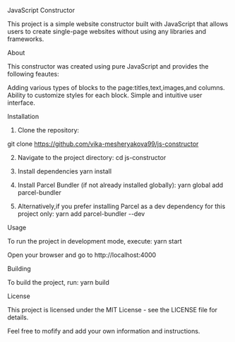 JavaScript Constructor

This project is a simple website constructor built with JavaScript that allows users to create single-page websites without using any libraries and frameworks.

About

This constructor was created using pure JavaScript and provides the following feautes:

Adding various types of blocks to the page:titles,text,images,and columns.
Ability to customize styles for each block.
Simple and intuitive user interface.

Installation

1. Clone the repository:

git clone https://github.com/vika-mesheryakova99/js-constructor

2. Navigate to the project directory:
   cd js-constructor

3. Install dependencies
   yarn install

4. Install Parcel Bundler (if not already installed globally):
   yarn global add parcel-bundler

5. Alternatively,if you prefer installing Parcel as a dev dependency for this project only:
   yarn add parcel-bundler --dev

Usage

To run the project in development mode, execute:
yarn start

Open your browser and go to http://localhost:4000

Building

To build the project, run:
yarn build

License

This project is licensed under the MIT License - see the LICENSE file for details.

Feel free to mofify and add your own information and instructions.

